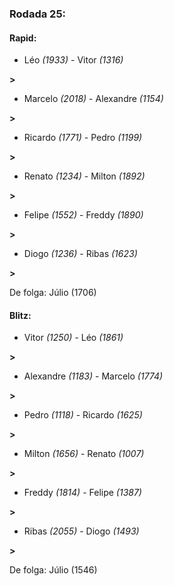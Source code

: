 ### Rodada 25:

#### Rapid:

* Léo *(1933)*     -     Vitor *(1316)*

 **>** 
* Marcelo *(2018)*     -     Alexandre *(1154)*

 **>** 
* Ricardo *(1771)*     -     Pedro *(1199)*

 **>** 
* Renato *(1234)*     -     Milton *(1892)*

 **>** 
* Felipe *(1552)*     -     Freddy *(1890)*

 **>** 
* Diogo *(1236)*     -     Ribas *(1623)*

 **>** 

De folga: Júlio (1706)

#### Blitz:

* Vitor *(1250)*     -     Léo *(1861)*

 **>** 
* Alexandre *(1183)*     -     Marcelo *(1774)*

 **>** 
* Pedro *(1118)*     -     Ricardo *(1625)*

 **>** 
* Milton *(1656)*     -     Renato *(1007)*

 **>** 
* Freddy *(1814)*     -     Felipe *(1387)*

 **>** 
* Ribas *(2055)*     -     Diogo *(1493)*

 **>** 

De folga: Júlio (1546)

